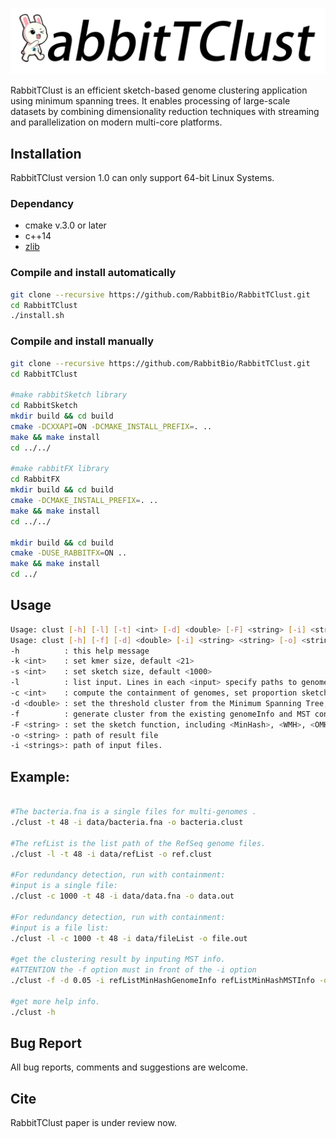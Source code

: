 ![RabbitTClust](rabbittclust.png)

RabbitTClust is an efficient sketch-based genome clustering application 
using minimum spanning trees. It enables processing of large-scale 
datasets by combining dimensionality reduction techniques with streaming 
and parallelization on modern multi-core platforms. 

## Installation
RabbitTClust version 1.0 can only support 64-bit Linux Systems.

### Dependancy
* cmake v.3.0 or later
* c++14
* [zlib](https://zlib.net/)

### Compile and install automatically
```bash
git clone --recursive https://github.com/RabbitBio/RabbitTClust.git
cd RabbitTClust
./install.sh

```

### Compile and install manually 
```bash
git clone --recursive https://github.com/RabbitBio/RabbitTClust.git
cd RabbitTClust

#make rabbitSketch library
cd RabbitSketch
mkdir build && cd build 
cmake -DCXXAPI=ON -DCMAKE_INSTALL_PREFIX=. ..
make && make install
cd ../../

#make rabbitFX library
cd RabbitFX
mkdir build && cd build
cmake -DCMAKE_INSTALL_PREFIX=. ..
make && make install
cd ../../

mkdir build && cd build
cmake -DUSE_RABBITFX=ON ..
make && make install
cd ../

```

## Usage
```bash
Usage: clust [-h] [-l] [-t] <int> [-d] <double> [-F] <string> [-i] <string> [-o] <string> 
Usage: clust [-h] [-f] [-d] <double> [-i] <string> <string> [-o] <string>
-h          : this help message
-k <int>    : set kmer size, default <21>
-s <int>    : set sketch size, default <1000>
-l          : list input. Lines in each <input> specify paths to genome files, one per line.
-c <int>    : compute the containment of genomes, set proportion sketchSize = genomeSize/compress, ATTENTION with MinHash function. 
-d <double> : set the threshold cluster from the Minimum Spanning Tree, default 0.05 (0.3 for containment)
-f          : generate cluster from the existing genomeInfo and MST content,
-F <string> : set the sketch function, including <MinHash>, <WMH>, <OMH>, <HLL>, default <MinHash>
-o <string> : path of result file
-i <strings>: path of input files. 

```

## Example:
```bash

#The bacteria.fna is a single files for multi-genomes .
./clust -t 48 -i data/bacteria.fna -o bacteria.clust

#The refList is the list path of the RefSeq genome files.
./clust -l -t 48 -i data/refList -o ref.clust

#For redundancy detection, run with containment:
#input is a single file:
./clust -c 1000 -t 48 -i data/data.fna -o data.out

#For redundancy detection, run with containment:
#input is a file list:
./clust -l -c 1000 -t 48 -i data/fileList -o file.out

#get the clustering result by inputing MST info.
#ATTENTION the -f option must in front of the -i option
./clust -f -d 0.05 -i refListMinHashGenomeInfo refListMinHashMSTInfo -o result.clust

#get more help info.
./clust -h

```

## Bug Report
All bug reports, comments and suggestions are welcome.

## Cite
RabbitTClust paper is under review now.
